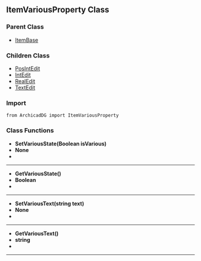 ## ItemVariousProperty Class

### Parent Class
* [ItemBase](ArchicadDG_ItemBase.md)

### Children Class
* [PosIntEdit](EditControl/ArchicadDG_PosIntEdit.md)
* [IntEdit](EditControl/ArchicadDG_IntEdit.md)
* [RealEdit](EditControl/ArchicadDG_RealEdit.md)
* [TextEdit](EditControl/ArchicadDG_TextEdit.md)

### Import
```
from ArchicadDG import ItemVariousProperty
``` 

### Class Functions

* **SetVariousState(Boolean isVarious)**
* **None**
* 
-----

* **GetVariousState()**
* **Boolean**
* 
-----

* **SetVariousText(string text)**
* **None**
* 
-----

* **GetVariousText()**
* **string**
* 
-----